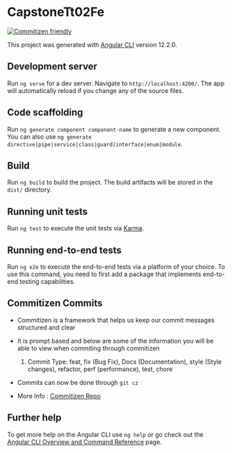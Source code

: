 # CapstoneTt02Fe

[![Commitizen friendly](https://img.shields.io/badge/commitizen-friendly-brightgreen.svg)](http://commitizen.github.io/cz-cli/)

This project was generated with [Angular CLI](https://github.com/angular/angular-cli) version 12.2.0.

## Development server

Run `ng serve` for a dev server. Navigate to `http://localhost:4200/`. The app will automatically reload if you change any of the source files.

## Code scaffolding

Run `ng generate component component-name` to generate a new component. You can also use `ng generate directive|pipe|service|class|guard|interface|enum|module`.

## Build

Run `ng build` to build the project. The build artifacts will be stored in the `dist/` directory.

## Running unit tests

Run `ng test` to execute the unit tests via [Karma](https://karma-runner.github.io).

## Running end-to-end tests

Run `ng e2e` to execute the end-to-end tests via a platform of your choice. To use this command, you need to first add a package that implements end-to-end testing capabilities.

## Commitizen Commits
- Commitizen is a framework that helps us keep our commit messages structured and clear
- It is prompt based and below are some of the information you will be able to view when commiting through commitizen 
  1. Commit Type: feat, fix (Bug Fix), Docs (Documentation), style (Style changes), refactor, perf (performance), test, chore

- Commits can now be done through 
  ```git cz```
- More Info : [Commitizen Repo](https://github.com/commitizen/cz-cli)
## Further help

To get more help on the Angular CLI use `ng help` or go check out the [Angular CLI Overview and Command Reference](https://angular.io/cli) page.
